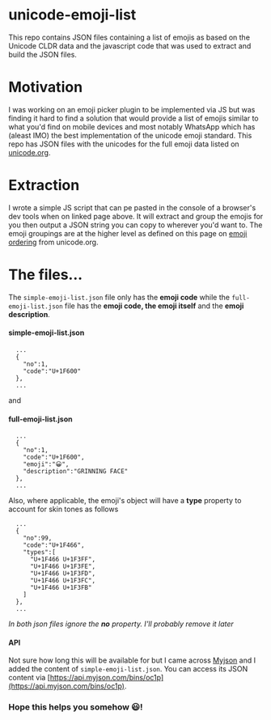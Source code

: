 # unicode-emoji-list
This repo contains JSON files containing a list of emojis as based on the Unicode CLDR data and the javascript code that was used to extract and build the JSON files.

# Motivation
I was working on an emoji picker plugin to be implemented via JS but was finding it hard to find a solution that would provide a list of emojis similar to what you'd find on mobile devices and most notably WhatsApp which has (aleast IMO) the best implementation of the unicode emoji standard. This repo has JSON files with the unicodes for the full emoji data listed on [unicode.org](http://unicode.org/emoji/charts/full-emoji-list.html).

# Extraction
I wrote a simple JS script that can pe pasted in the console of a browser's dev tools when on linked page above. It will extract and group the emojis for you then output a JSON string you can copy to wherever you'd want to. The emoji groupings are at the higher level as defined on this page on [emoji ordering](http://unicode.org/emoji/charts/emoji-ordering.html) from unicode.org.

# The files...
The `simple-emoji-list.json` file only has the **emoji code** while the `full-emoji-list.json` file has the **emoji code, the emoji itself** and the **emoji description**.

#### simple-emoji-list.json
```
  ...
  {
    "no":1,
    "code":"U+1F600"
  },
  ...
```

and 
#### full-emoji-list.json
```
  ...
  {
    "no":1,
    "code":"U+1F600",
    "emoji":"😀",
    "description":"GRINNING FACE"
  },
  ...
```

Also, where applicable, the emoji's object will have a __type__ property to account for skin tones as follows
```
  ...
  {
    "no":99,
    "code":"U+1F466",
    "types":[
      "U+1F466 U+1F3FF",
      "U+1F466 U+1F3FE",
      "U+1F466 U+1F3FD",
      "U+1F466 U+1F3FC",
      "U+1F466 U+1F3FB"
    ]
  },
  ...
```

*In both json files ignore the __no__ property. I'll probably remove it later*

#### API
Not sure how long this will be available for but I came across [Myjson](http://myjson.com/) and I added the content of `simple-emoji-list.json`. You can access its JSON content via [https://api.myjson.com/bins/oc1p](https://api.myjson.com/bins/oc1p).

### Hope this helps you somehow 😃!
